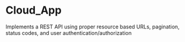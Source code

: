 # Cloud_App
Implements a REST API using proper resource based URLs, pagination, status codes, and user authentication/authorization
